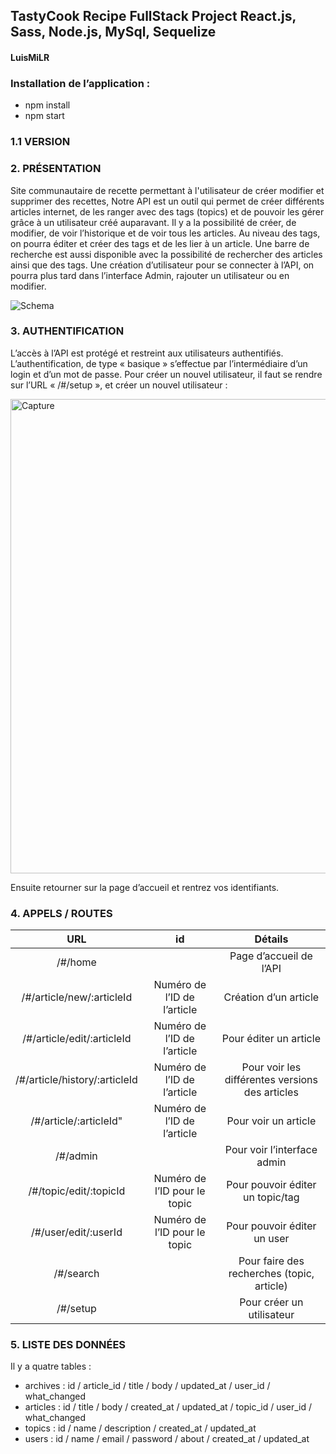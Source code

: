 ## **TastyCook Recipe FullStack Project React.js, Sass, Node.js, MySql, Sequelize** 
#### **LuisMiLR** 

### **Installation de l’application :** 
- npm install 
- npm start


### **1.1 VERSION**

### **2. PRÉSENTATION** 

Site communautaire de recette permettant à l'utilisateur de créer modifier et supprimer des recettes, 
Notre API est un outil qui permet de créer différents articles internet, de les ranger avec des tags (topics) et de pouvoir les gérer grâce à un utilisateur créé auparavant. 
Il y a la possibilité de créer, de modifier, de voir l’historique et de voir tous les articles.
Au niveau des tags, on pourra éditer et créer des tags et de les lier à un article. 
Une barre de recherche est aussi disponible avec la possibilité de rechercher des articles ainsi que des tags. 
Une création d’utilisateur pour se connecter à l’API, on pourra plus tard dans l’interface Admin, rajouter un utilisateur ou en modifier.

![Schema](https://user-images.githubusercontent.com/26253939/176963306-27a5cfdd-52d0-44a8-aff3-e7a58273cce7.png)


### **3. AUTHENTIFICATION**

L’accès à l’API est protégé et restreint aux utilisateurs authentifiés. L’authentification, de type « basique » s’effectue par l’intermédiaire d’un login et d’un mot de passe.
Pour créer un nouvel utilisateur, il faut se rendre sur l’URL «  /#/setup  », et créer un nouvel utilisateur : 

<img width="759" alt="Capture" src="https://user-images.githubusercontent.com/26253939/176963464-4ca7e242-f6a4-4f42-b033-b65c493e5c49.PNG">

Ensuite retourner sur la page d’accueil et rentrez vos identifiants. 


### **4.	APPELS / ROUTES**

|URL|	id|            	Détails|
|:-:|:-:|:-:|
|/#/home|	|	Page d’accueil de l’API|
|/#/article/new/:articleId	|Numéro de l’ID de l’article	|Création d’un article|
|/#/article/edit/:articleId	|Numéro de l’ID de l’article	|Pour éditer un article|
|/#/article/history/:articleId	|Numéro de l’ID de l’article|	Pour voir les différentes versions des articles|
|/#/article/:articleId"	|Numéro de l’ID de l’article	|Pour voir un article
|/#/admin|		|Pour voir l’interface admin
|/#/topic/edit/:topicId	|Numéro de l’ID pour le topic	|Pour pouvoir éditer un topic/tag
|/#/user/edit/:userId	|Numéro de l’ID pour le topic	|Pour pouvoir éditer un user
|/#/search	|	|Pour faire des recherches (topic, article)
|/#/setup	|	|Pour créer un utilisateur

### **5.	LISTE DES DONNÉES**
Il y a quatre tables : 
-	archives :  id / article_id / title / body / updated_at / user_id / what_changed
-	articles : id / title / body / created_at / updated_at / topic_id / user_id / what_changed
-	topics : id / name / description / created_at / updated_at 
-	users : id / name / email / password / about / created_at / updated_at 
